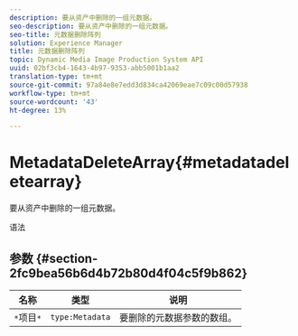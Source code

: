 ```yaml
---
description: 要从资产中删除的一组元数据。
seo-description: 要从资产中删除的一组元数据。
seo-title: 元数据删除阵列
solution: Experience Manager
title: 元数据删除阵列
topic: Dynamic Media Image Production System API
uuid: 02bf3cb4-1643-4b97-9353-abb5001b1aa2
translation-type: tm+mt
source-git-commit: 97a84e8e7edd3d834ca42069eae7c09c00d57938
workflow-type: tm+mt
source-wordcount: '43'
ht-degree: 13%

---
```



# MetadataDeleteArray{#metadatadeletearray}

要从资产中删除的一组元数据。

语法

## 参数 {#section-2fc9bea56b6d4b72b80d4f04c5f9b862}

| 名称 | 类型 | 说明 |
|---|---|---|
| `*`项目`*` | `type:Metadata` | 要删除的元数据参数的数组。 |

